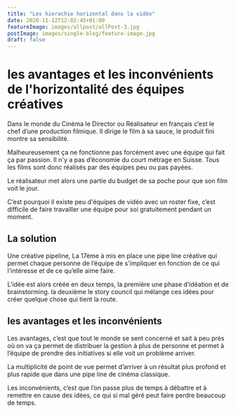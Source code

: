 ```yaml
---
title: "Les hierachie horizontal dans la vidéo"
date: 2020-11-12T12:02:45+01:00
featureImage: images/allpost/allPost-3.jpg
postImage: images/single-blog/feature-image.jpg
draft: false
---
```


# les avantages et les inconvénients de l'horizontalité des équipes créatives 
Dans le monde du Cinéma le Director ou Réalisateur en français c’est le chef d’une production filmique. Il dirige le film à sa sauce, le produit fini montre sa sensibilité.  

Malheureusement ça ne fonctionne pas forcément avec une équipe qui fait ça par passion. Il n'y a pas d’économie du court métrage en Suisse. Tous les films sont donc réalisés par des équipes peu ou pas payées. 

Le réalisateur met alors une partie du budget de sa poche pour que son film voit le jour. 

C’est pourquoi il existe peu d'équipes de vidéo avec un roster fixe, c’est difficile de faire travailler une équipe pour soi gratuitement pendant un moment.   

## La solution 
Une créative pipeline, La 17ème à mis en place une pipe line créative qui permet chaque personne de l’équipe de s'impliquer en fonction de ce qui l'intéresse et de ce qu’elle aime faire. 

L’idée est alors créée en deux temps, la première une phase d’idéation et de brainstorming. 
la deuxième le story council qui mélange ces idées pour créer quelque chose qui tient la route.     


## les avantages et les inconvénients 
Les avantages, c’est que tout le monde se sent concerné et sait à peu près où on va ça permet de distribuer la gestion à plus de personne et permet à l’équipe de prendre des initiatives si elle voit un problème arriver. 

La multiplicité de point de vue permet d’arriver à un résultat plus profond et plus rapide que dans une pipe line de cinéma classique.  

Les inconvénients, c’est que l’on passe plus de temps à débattre et à remettre en cause des idées, ce qui si mal géré peut faire perdre beaucoup de temps. 
